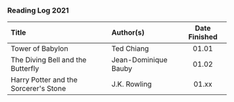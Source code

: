 ### Reading Log 2021

| Title                                 | Author(s)                       | Date Finished |
| :------------------------------------ | :------------------------------ | :-----------: |
| Tower of Babylon                      | Ted Chiang                      | 01.01         |
| The Diving Bell and the Butterfly     | Jean-Dominique Bauby            | 01.02         |
| Harry Potter and the Sorcerer's Stone | J.K. Rowling                    | 01.xx         |
